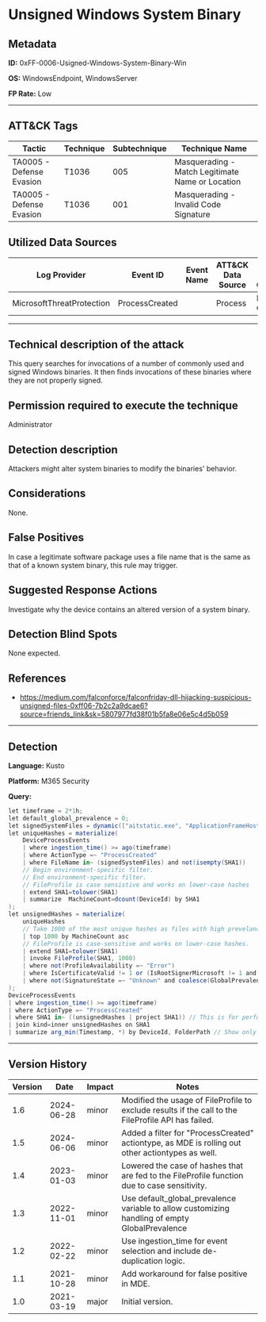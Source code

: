 # Unsigned Windows System Binary

## Metadata
**ID:** 0xFF-0006-Usigned-Windows-System-Binary-Win

**OS:** WindowsEndpoint, WindowsServer

**FP Rate:** Low

---

## ATT&CK Tags

| Tactic | Technique | Subtechnique | Technique Name |
|---|---|---| --- |
| TA0005 - Defense Evasion | T1036 | 005 | Masquerading - Match Legitimate Name or Location|
| TA0005 - Defense Evasion | T1036 | 001 | Masquerading - Invalid Code Signature|

## Utilized Data Sources

| Log Provider | Event ID | Event Name | ATT&CK Data Source | ATT&CK Data Component|
|---------|---------|----------|---------|---------|
|MicrosoftThreatProtection|ProcessCreated||Process|Process Creation|
---

## Technical description of the attack
This query searches for invocations of a number of commonly used and signed Windows binaries. It then finds invocations of these binaries where they are not properly signed.


## Permission required to execute the technique
Administrator

## Detection description
Attackers might alter system binaries to modify the binaries' behavior.


## Considerations
None.


## False Positives
In case a legitimate software package uses a file name that is the same as that of a known system binary, this rule may trigger.


## Suggested Response Actions
Investigate why the device contains an altered version of a system binary.


## Detection Blind Spots
None expected.


## References
* https://medium.com/falconforce/falconfriday-dll-hijacking-suspicious-unsigned-files-0xff06-7b2c2a9dcae6?source=friends_link&sk=5807977fd38f01b5fa8e06e5c4d5b059

---
## Detection

**Language:** Kusto

**Platform:** M365 Security

**Query:**
```C#
let timeframe = 2*1h;
let default_global_prevalence = 0;
let signedSystemFiles = dynamic(["aitstatic.exe", "ApplicationFrameHost.exe", "ApplyTrustOffline.exe", "AppVClient.exe", "AppVDllSurrogate.exe", "AppVNice.exe", "AppVShNotify.exe", "audiodg.exe", "AuthHost.exe", "backgroundTaskHost.exe", "bcdedit.exe", "bdeunlock.exe", "BioIso.exe", "bootsect.exe", "browser_broker.exe", "CameraSettingsUIHost.exe", "CastSrv.exe", "CExecSvc.exe", "changepk.exe", "ClipRenew.exe", "ClipUp.exe", "CloudExperienceHostBroker.exe", "CloudNotifications.exe", "cmdiag.exe", "CompatTelRunner.exe", "consent.exe", "convertvhd.exe", "CredentialEnrollmentManager.exe", "CredentialUIBroker.exe", "csrss.exe", "DataExchangeHost.exe", "DeviceCensus.exe", "Dism.exe", "DisplaySwitch.exe", "dllhost.exe", "DTUHandler.exe", "easinvoker.exe", "ErgonomicKBNotificationService.exe", "fontdrvhost.exe", "FsIso.exe", "fsutil.exe", "GenValObj.exe", "hcsdiag.exe", "hvax64.exe", "hvc.exe", "hvix64.exe", "hvsievaluator.exe", "hvsimgr.exe", "hvsirdpclient.exe", "hvsirpcd.exe", "HvsiSettingsWorker.exe", "iotstartup.exe", "LicensingUI.exe", "LockAppHost.exe", "LockScreenContentServer.exe", "LsaIso.exe", "lsass.exe", "mavinject.exe", "mfpmp.exe", "MRT.exe", "MusNotifyIcon.exe", "NDKPing.exe", "NgcIso.exe", "nmbind.exe", "nmscrub.exe", "ntoskrnl.exe", "nvspinfo.exe", "OpenWith.exe", "PasswordOnWakeSettingFlyout.exe", "phoneactivate.exe", "PickerHost.exe", "PktMon.exe", "ProximityUxHost.exe", "prproc.exe", "ResetEngine.exe", "RuntimeBroker.exe", "ScriptRunner.exe", "securekernel.exe", "SecurityHealthHost.exe", "SecurityHealthService.exe", "services.exe", "sessionmsg.exe", "SettingSyncHost.exe", "SgrmBroker.exe", "SgrmLpac.exe", "SIHClient.exe", "SlideToShutDown.exe", "smss.exe", "SndVol.exe", "spaceman.exe", "sppsvc.exe", "svchost.exe", "SyncAppvPublishingServer.exe", "SysResetErr.exe", "systemreset.exe", "SystemSettingsAdminFlows.exe", "SystemSettingsBroker.exe", "SystemSettingsRemoveDevice.exe", "taskhostw.exe", "Taskmgr.exe", "tcblaunch.exe", "ttdinject.exe", "tttracer.exe", "ucsvc.exe", "upfc.exe", "UserAccountBroker.exe", "verifier.exe", "vmcompute.exe", "VmComputeAgent.exe", "vmms.exe", "vmplatformca.exe", "vmsp.exe", "vmwp.exe", "wcsetupagent.exe", "WerFault.exe", "WerFaultSecure.exe", "wermgr.exe", "wifitask.exe", "wimserv.exe", "wininit.exe", "winload.exe", "winresume.exe", "wkspbroker.exe", "wlrmdr.exe", "WpcMon.exe", "wuauclt.exe", "WUDFCompanionHost.exe", "WWAHost.exe", "AdtAgent.exe", "appverif.exe", "iaStorAfsNative.exe", "iaStorAfsService.exe", "MCU.exe", "microsoft.windows.softwarelogo.showdesktop.exe", "MpSigStub.exe", "RtkAudUService64.exe", "TsWpfWrp.exe"]);
let uniqueHashes = materialize(
    DeviceProcessEvents
    | where ingestion_time() >= ago(timeframe)
    | where ActionType =~ "ProcessCreated"
    | where FileName in~ (signedSystemFiles) and not(isempty(SHA1))
    // Begin environment-specific filter.
    // End environment-specific filter.
    // FileProfile is case sensistive and works on lower-case hashes
    | extend SHA1=tolower(SHA1)
    | summarize  MachineCount=dcount(DeviceId) by SHA1
);
let unsignedHashes = materialize(
    uniqueHashes
    // Take 1000 of the most unique hashes as files with high prevelance are very likely to be signed in a legit manner.
    | top 1000 by MachineCount asc
    // FileProfile is case-sensitive and works on lower-case hashes.
    | extend SHA1=tolower(SHA1)
    | invoke FileProfile(SHA1, 1000)
    | where not(ProfileAvailability =~ "Error")
    | where IsCertificateValid != 1 or (IsRootSignerMicrosoft != 1 and coalesce(GlobalPrevalence,default_global_prevalence) < 200)
    | where not(SignatureState =~ "Unknown" and coalesce(GlobalPrevalence,default_global_prevalence) > 30000) // Workaround for a bug in MDE that reports some valid MS signed files as 'Unknown'.
);
DeviceProcessEvents
| where ingestion_time() >= ago(timeframe)
| where ActionType =~ "ProcessCreated"
| where SHA1 in~ ((unsignedHashes | project SHA1)) // This is for performance improvement.
| join kind=inner unsignedHashes on SHA1
| summarize arg_min(Timestamp, *) by DeviceId, FolderPath // Show only the first invocation per device.
```

---

## Version History
| Version | Date | Impact | Notes |
|---------|------|--------|------|
| 1.6  | 2024-06-28| minor | Modified the usage of FileProfile to exclude results if the call to the FileProfile API has failed. |
| 1.5  | 2024-06-06| minor | Added a filter for "ProcessCreated" actiontype, as MDE is rolling out other actiontypes as well. |
| 1.4  | 2023-01-03| minor | Lowered the case of hashes that are fed to the FileProfile function due to case sensitivity. |
| 1.3  | 2022-11-01| minor | Use default_global_prevalence variable to allow customizing handling of empty GlobalPrevalence |
| 1.2  | 2022-02-22| minor | Use ingestion_time for event selection and include de-duplication logic. |
| 1.1  | 2021-10-28| minor | Add workaround for false positive in MDE. |
| 1.0  | 2021-03-19| major | Initial version. |